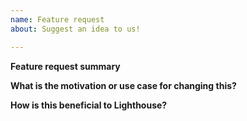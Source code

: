 ```yaml
---
name: Feature request
about: Suggest an idea to us!

---
```


<!-- Before creating an feature request please make sure you are using the latest version. -->

<!-- If this is a new audit please review the audit doc https://github.com/GoogleChrome/lighthouse/blob/main/docs/new-audits.md -->

**Feature request summary**
<!-- Describe what you want to be added -->
<!-- Are you willing to work on this yourself? -->


**What is the motivation or use case for changing this?**


**How is this beneficial to Lighthouse?**

